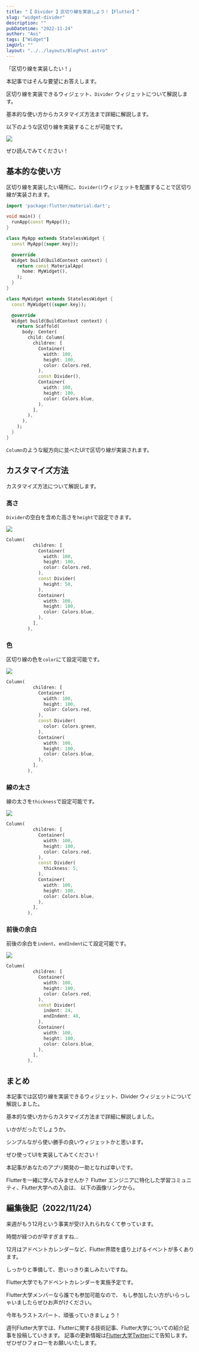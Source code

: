 ```yaml
---
title: "【 Divider 】区切り線を実装しよう！【Flutter】"
slug: "widget-divider"
description: ""
pubDatetime: "2022-11-24"
author: "Aoi"
tags: ["Widget"]
imgUrl: ""
layout: "../../layouts/BlogPost.astro"
---
```


「区切り線を実装したい！」

本記事ではそんな要望にお答えします。

区切り線を実装できるウィジェット、`Divider` ウィジェットについて解説します。

基本的な使い方からカスタマイズ方法まで詳細に解説します。

以下のような区切り線を実装することが可能です。

![](https://blog.flutteruniv.com/wp-content/uploads/2022/11/スクリーンショット-2022-11-24-20.49.46.png)

ぜひ読んでみてください！

## 基本的な使い方

区切り線を実装したい場所に、`Divider()`ウィジェットを配置することで区切り線が実装されます。

```dart
import 'package:flutter/material.dart';

void main() {
  runApp(const MyApp());
}

class MyApp extends StatelessWidget {
  const MyApp({super.key});

  @override
  Widget build(BuildContext context) {
    return const MaterialApp(
      home: MyWidget(),
    );
  }
}

class MyWidget extends StatelessWidget {
  const MyWidget({super.key});

  @override
  Widget build(BuildContext context) {
    return Scaffold(
      body: Center(
        child: Column(
          children: [
            Container(
              width: 100,
              height: 100,
              color: Colors.red,
            ),
            const Divider(),
            Container(
              width: 100,
              height: 100,
              color: Colors.blue,
            ),
          ],
        ),
      ),
    );
  }
}
```

`Column`のような縦方向に並べたUIで区切り線が実装されます。

## カスタマイズ方法

カスタマイズ方法について解説します。

### 高さ

`Divider`の空白を含めた高さを`height`で設定できます。

![](https://blog.flutteruniv.com/wp-content/uploads/2022/11/スクリーンショット-2022-11-24-21.16.55.png)

```dart
Column(
          children: [
            Container(
              width: 100,
              height: 100,
              color: Colors.red,
            ),
            const Divider(
              height: 50,
            ),
            Container(
              width: 100,
              height: 100,
              color: Colors.blue,
            ),
          ],
        ),
```

### 色

区切り線の色を`color`にて設定可能です。

![](https://blog.flutteruniv.com/wp-content/uploads/2022/11/スクリーンショット-2022-11-24-21.18.50.png)

```dart
Column(
          children: [
            Container(
              width: 100,
              height: 100,
              color: Colors.red,
            ),
            const Divider(
              color: Colors.green,
            ),
            Container(
              width: 100,
              height: 100,
              color: Colors.blue,
            ),
          ],
        ),
```

### 線の太さ

線の太さを`thickness`で設定可能です。

![](https://blog.flutteruniv.com/wp-content/uploads/2022/11/スクリーンショット-2022-11-24-21.20.43.png)

```dart
Column(
          children: [
            Container(
              width: 100,
              height: 100,
              color: Colors.red,
            ),
            const Divider(
              thickness: 5,
            ),
            Container(
              width: 100,
              height: 100,
              color: Colors.blue,
            ),
          ],
        ),
```

### 前後の余白

前後の余白を`indent`、`endIndent`にて設定可能です。

![](https://blog.flutteruniv.com/wp-content/uploads/2022/11/スクリーンショット-2022-11-24-21.23.11.png)

```dart
Column(
          children: [
            Container(
              width: 100,
              height: 100,
              color: Colors.red,
            ),
            const Divider(
              indent: 24,
              endIndent: 48,
            ),
            Container(
              width: 100,
              height: 100,
              color: Colors.blue,
            ),
          ],
        ),
```

## まとめ

本記事では区切り線を実装できるウィジェット、Divider ウィジェットについて解説しました。

基本的な使い方からカスタマイズ方法まで詳細に解説しました。

いかがだったでしょうか。

シンプルながら使い勝手の良いウィジェットかと思います。

ぜひ使ってUIを実装してみてください！

本記事があなたのアプリ開発の一助となれば幸いです。

Flutterを一緒に学んでみませんか？
Flutter エンジニアに特化した学習コミュニティ、Flutter大学への入会は、
以下の画像リンクから。

## 編集後記（2022/11/24）

来週がもう12月という事実が受け入れられなくて参っています。

時間が経つのが早すぎますね...

12月はアドベントカレンダーなど、Flutter界隈を盛り上げるイベントが多くあります。

しっかりと準備して、思いっきり楽しみたいですね。

Flutter大学でもアドベントカレンダーを実施予定です。

Flutter大学メンバーなら誰でも参加可能なので、
もし参加したい方がいらっしゃいましたらぜひお声がけください。

今年もラストスパート、頑張っていきましょう！

週刊Flutter大学では、Flutterに関する技術記事、Flutter大学についての紹介記事を投稿していきます。
記事の更新情報は[Flutter大学Twitter](https://twitter.com/FlutterUniv)にて告知します。
ぜひぜひフォローをお願いいたします。